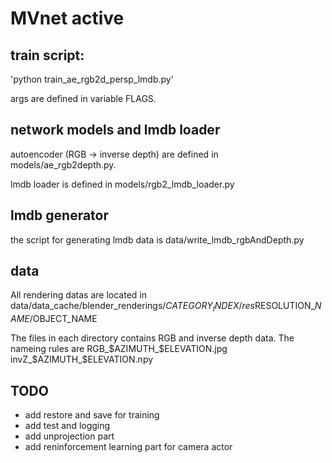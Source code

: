 # MVnet active

## train script:

'python train_ae_rgb2d_persp_lmdb.py'

args are defined in variable FLAGS. 
## network models and lmdb loader

autoencoder (RGB -> inverse depth) are defined in models/ae_rgb2depth.py.

lmdb loader is defined in models/rgb2_lmdb_loader.py

## lmdb generator

the script for generating lmdb data is data/write_lmdb_rgbAndDepth.py

## data

All rendering datas are located in data/data_cache/blender_renderings/$CATEGORY_INDEX/res$RESOLUTION_$NAME/$OBJECT_NAME

The files in each directory contains RGB and inverse depth data. The nameing rules are RGB_$AZIMUTH_$ELEVATION.jpg invZ_$AZIMUTH_$ELEVATION.npy

## TODO

- add restore and save for training
- add test and logging
- add unprojection part
- add reninforcement learning part for camera actor
